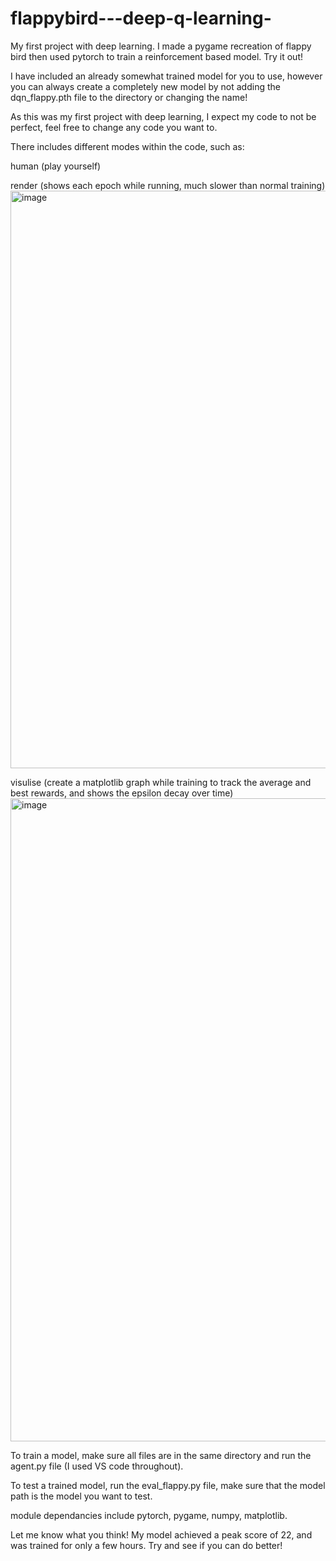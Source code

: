 # flappybird---deep-q-learning-
My first project with deep learning. I made a pygame recreation of flappy bird then used pytorch to train a reinforcement based model. Try it out!

I have included an already somewhat trained model for you to use, however you can always create a completely new model by not adding the dqn_flappy.pth file to the directory or changing the name!

As this was my first project with deep learning, I expect my code to not be perfect, feel free to change any code you want to.

There includes different modes within the code, such as: 

human (play yourself) 
        
render (shows each epoch while running, much slower than normal training)
<img width="1587" height="924" alt="image" src="https://github.com/user-attachments/assets/107fc0be-3b96-4ef4-a8ae-c2cbde9f3292" />

        
visulise (create a matplotlib graph while training to track the average and best rewards, and shows the epsilon decay over time)
<img width="1906" height="1029" alt="image" src="https://github.com/user-attachments/assets/5a66aff0-c542-4a3c-beeb-0157f6349094" />        

To train a model, make sure all files are in the same directory and run the agent.py file (I used VS code throughout). 

To test a trained model, run the eval_flappy.py file, make sure that the model path is the model you want to test.

module dependancies include pytorch, pygame, numpy, matplotlib.

Let me know what you think! My model achieved a peak score of 22, and was trained for only a few hours. Try and see if you can do better! 


